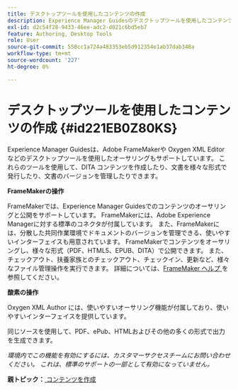 ```yaml
---
title: デスクトップツールを使用したコンテンツの作成
description: Experience Manager Guidesのデスクトップツールを使用したコンテンツのオーサリング。 Adobe FrameMakerと Oxygen XML Editor を使用して DITA コンテンツを作成および公開する方法を説明します。
exl-id: d2c54f28-9433-46ee-adc2-d021c6bd5eb7
feature: Authoring, Desktop Tools
role: User
source-git-commit: 558cc1a724a483353eb5d912354e1ab37dab348a
workflow-type: tm+mt
source-wordcount: '227'
ht-degree: 0%

---
```


# デスクトップツールを使用したコンテンツの作成 {#id221EB0Z80KS}

Experience Manager Guidesは、Adobe FrameMakerや Oxygen XML Editor などのデスクトップツールを使用したオーサリングもサポートしています。 これらのツールを使用して、DITA コンテンツを作成したり、文書を様々な形式で発行したり、文書のバージョンを管理したりできます。

**FrameMakerの操作**

FrameMakerでは、Experience Manager Guidesでのコンテンツのオーサリングと公開をサポートしています。 FrameMakerには、Adobe Experience Managerに対する標準のコネクタが付属しています。 また、FrameMakerには、分散した共同作業環境でドキュメントのバージョンを管理できる、使いやすいインターフェイスも用意されています。 FrameMakerでコンテンツをオーサリングし、様々な形式（PDF、HTML5、EPUB、DITA）で公開できます。 また、チェックアウト、扶養家族とのチェックアウト、チェックイン、更新など、様々なファイル管理操作を実行できます。 詳細については、[FrameMaker ヘルプ ](https://help.adobe.com/en_US/framemaker/using/index.html) を参照してください。

**酸素の操作**

Oxygen XML Author には、使いやすいオーサリング機能が付属しており、使いやすいインターフェイスを提供しています。

同じソースを使用して、PDF、ePub、HTMLおよびその他の多くの形式で出力を生成できます。

*環境内でこの機能を有効にするには、カスタマーサクセスチームにお問い合わせください。 これは、標準のサポートの一部として有効になっていません。*

**親トピック：**[ コンテンツを作成 ](authoring-content.md)

